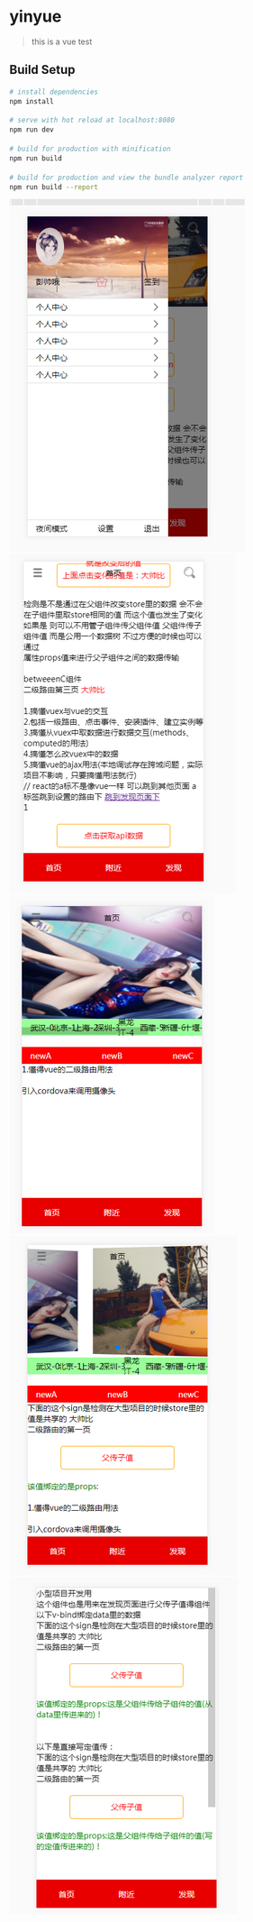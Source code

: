 # yinyue

> this is a vue test

## Build Setup

``` bash
# install dependencies
npm install

# serve with hot reload at localhost:8080
npm run dev

# build for production with minification
npm run build

# build for production and view the bundle analyzer report
npm run build --report
```


![image](https://github.com/pk110/vue/blob/master/src/assets/homeb.png)
![image](https://github.com/pk110/vue/blob/master/src/assets/homec.png)
![image](https://github.com/pk110/vue/blob/master/src/assets/betweena.png)
![image](https://github.com/pk110/vue/blob/master/src/assets/betweenb.png)
![image](https://github.com/pk110/vue/blob/master/src/assets/finda.png)
